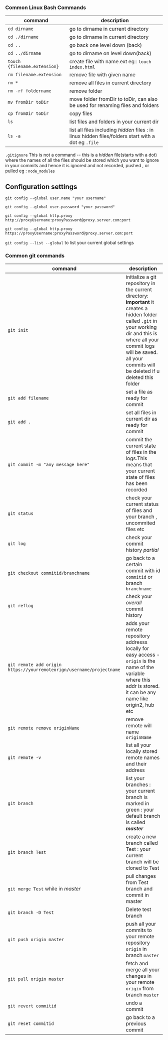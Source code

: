 ### Common Linux Bash Commands

	
| command | description  |
|--|--|
| `cd dirname` | go to dirname in current directory  |
| `cd ./dirname` | go to dirname in current directory |
|`cd ..`|go back one level down (back)|
|`cd ../dirname`|go to dirname on level down(back)|
|`touch {filename.extension}`| create file with name.ext eg:: `touch index.html`|
|`rm filename.extension`| remove file with given name|
|`rm *`| remove all files in current directory|
|`rm -rf foldername`| remove folder|
|`mv fromDir toDir` |move folder fromDir to toDir, can also be used for renaming files and folders |
|`cp fromDir toDir`| copy files |
|`ls `|list files and folders in your current dir|
|`ls -a`|list all files including *hidden* files : in linux hidden files/folders start with a dot eg `.file`|

`.gitignore` This is not a command -- this is a *hidden* file(starts with a dot) where the names of all the files should be stored which you want to ignore in your commits and hence it is ignored and not recorded, pushed , or pulled eg : `node_modules`


## Configuration settings

`git config --global user.name "your username"`

`git config --global user.password "your password"`

``git config --global http.proxy http://proxyUsername:proxyPassword@proxy.server.com:port``

`git config --global http.proxy https://proxyUsername:proxyPassword@proxy.server.com:port`

`git config --list --global`  to list your current global settings


### Common git commands

| command     | description|
| --      | -- |
| `git init `| initialize a git repository in the current directory: **important**  it creates a hidden folder called `.git` in your working dir and this is where all your commit logs will be saved. all your commits will be deleted if u deleted this folder | 
|`git add filename`        | set a file as ready for commit |
|`git add .`|set all files in current dir as ready for commit|
|`git commit -m "any message here"`| commit the current state of files in the logs.This means that your current state of files has been recorded |
|`git status`|check your current status of files and your branch , uncommited files etc|
|`git log`|check your commit history *partial*|
|`git checkout commitid/branchname`|go back to a certain commit with id `commitid` or branch `branchname`|
|`git reflog`|check your *overall* commit history|
|`git remote add origin https://yourremoteorign/username/projectname`|adds your remote repository addresss locally for easy access - ``origin`` is the name of the variable where this addr is stored. it can be any name like origin2, hub etc|
|`git remote remove originName`|remove remote will name `originName`|
|`git remote -v`|list all your locally stored remote names and their address|
|`git branch `| list your branches : your current branch is marked in green : your default branch is called ***master***|
|`git branch Test`| create a new branch called Test : your current branch will be cloned to Test|
|`git merge Test` while in *master*| pull changes from Test branch and commit in master|
|`git branch -D Test`| Delete test branch|
|`git push origin master`|push all your commits to your remote repository `origin` in branch `master`|
|`git pull origin master`|fetch and merge all your changes in your remote `origin` from branch `master`|
|`git revert commitid`|undo a commit|
|`git reset commitid`|go back to a previous commit|








